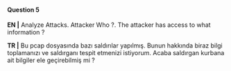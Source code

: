 #### Question 5

**EN |** Analyze Attacks. Attacker Who ?. The attacker has access to what information ?

**TR |** Bu pcap dosyasında bazı saldırılar yapılmış. Bunun hakkında biraz bilgi toplamanızı ve saldırganı tespit etmenizi istiyorum.
Acaba saldırgan kurbana ait bilgiler ele geçirebilmiş mi ?

